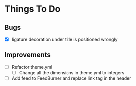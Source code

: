 Things To Do
============

Bugs
----
- [x] ligature decoration under title is positioned wrongly

Improvements
------------
- [ ] Refactor theme.yml
	- [ ] Change all the dimensions in theme.yml to integers
- [ ] Add feed to FeedBurner and replace link tag in the header
